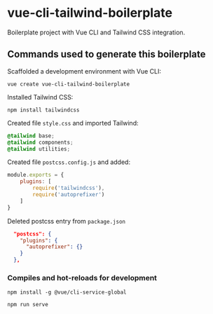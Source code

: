 # vue-cli-tailwind-boilerplate

Boilerplate project with Vue CLI and Tailwind CSS integration.

## Commands used to generate this boilerplate

Scaffolded a development environment with Vue CLI:

```
vue create vue-cli-tailwind-boilerplate
```

Installed Tailwind CSS:

```
npm install tailwindcss
```

Created file `style.css` and imported Tailwind:

```css
@tailwind base;
@tailwind components;
@tailwind utilities;
```

Created file `postcss.config.js` and added:

```js
module.exports = {
    plugins: [
        require('tailwindcss'),
        require('autoprefixer')
    ]
}
```

Deleted postcss entry from `package.json`

```json
  "postcss": {
    "plugins": {
      "autoprefixer": {}
    }
  },
```

### Compiles and hot-reloads for development
```
npm install -g @vue/cli-service-global
```
```
npm run serve
```
